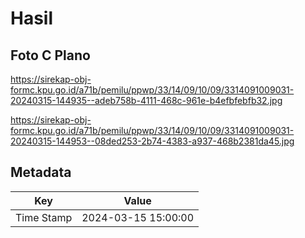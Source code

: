 # Hasil

## Foto C Plano

https://sirekap-obj-formc.kpu.go.id/a71b/pemilu/ppwp/33/14/09/10/09/3314091009031-20240315-144935--adeb758b-4111-468c-961e-b4efbfebfb32.jpg

https://sirekap-obj-formc.kpu.go.id/a71b/pemilu/ppwp/33/14/09/10/09/3314091009031-20240315-144953--08ded253-2b74-4383-a937-468b2381da45.jpg


## Metadata

| Key        | Value               |
| ---------- | ------------------- |
| Time Stamp | 2024-03-15 15:00:00 |



